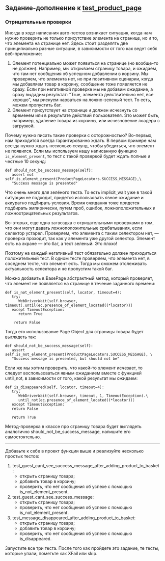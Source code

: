 ## Задание-дополнение к [test_product_page](../solutions/page_object/test_product_page.py)

### Отрицательные проверки

Иногда в ходе написания авто-тестов возникает ситуация, когда нам нужно проверить не только присутствие элемента на
странице, но и то, что элемента на странице нет. Здесь стоит разделять две принципиально разные ситуации, в зависимости
от того как ведет себя веб-приложение:

1) Элемент потенциально может появиться на странице (но вообще-то не должен). Например, мы открываем страницу товара, и
   ожидаем, что там нет сообщения об успешном добавлении в корзину. Мы проверяем, что элемента нет, но при позитивном
   сценарии, когда мы добавляем товар в корзину, сообщение тоже появляется не сразу. Если при негативной проверке мы не
   добавим ожидание, а сразу выдадим результат: "True, элемента действительно нет, все хорошо", мы рискуем нарваться на
   ложно-зеленый тест. То есть, можем пропустить баг.
2) Элемент присутствует на странице и должен исчезнуть со временем или в результате действий пользователя. Это может
   быть, например, удаление товара из корзины, или исчезновение лоадера с загрузкой.

Почему нужно писать такие проверки с осторожностью?
Во-первых, нам приходится всегда гарантированно ждать. В первом примере нам всегда нужно ждать несколько секунд, чтобы
убедиться, что элемент не появился. Если мы используем нашу написанную функцию `is_element_present`, то тест с такой
проверкой будет ждать полные и честные 10 секунд:

   ```
   def should_not_be_success_message(self):
      assert not self.is_element_present(ProductPageLocators.SUCCESS_MESSAGE),\
      "Success message is presented"
   ```

Что очень много для зелёного теста. То есть implicit_wait уже в такой ситуации не подходит, придется использовать явное
ожидание и аккуратно подбирать условия. Время ожидания тоже придется подбирать эмпирически, путем проб, ошибок,
ложноположительных и ложноотрицательных результатов.

Во-вторых, еще одна загвоздка с отрицательными проверками в том, что они могут давать ложноположительные срабатывания,
если селектор устарел. Проверяем, что элемента с таким селектором нет, — проверка проходит, так как у элемента уже
другой селектор. Элемент есть на экране — это баг, а тест зеленый. Это плохо!

Поэтому на каждый негативный тест обязательно должен приходиться положительный тест. В одном тесте проверяем, что
элемента нет, в соседнем тесте, что элемент есть. Тогда мы сможем отслеживать актуальность селектора и не пропустим
такой баг.

Можно добавить в BasePage абстрактный метод, который проверяет, что элемент не появляется на странице в течение
заданного времени:

   ```
   def is_not_element_present(self, locator, timeout=4):
      try:
         WebDriverWait(self.browser, timeout).until(ec.presence_of_element_located((*locator)))
      except TimeoutException:
         return True
          
       return False
   ```

Тогда его использование Page Object для страницы товара будет выглядеть так:

   ```
   def should_not_be_success_message(self):
      assert self.is_not_element_present(ProductPageLocators.SUCCESS_MESSAGE), \
      "Success message is presented, but should not be"
   ```

Если же мы хотим проверить, что какой-то элемент исчезает, то следует воспользоваться явным ожиданием вместе с функцией
until_not, в зависимости от того, какой результат мы ожидаем:

   ```
   def is_disappeared(self, locator, timeout=4):
      try:
         WebDriverWait(self.browser, timeout, 1, TimeoutException).\
         until_not(ec.presence_of_element_located((*locator)))
      except TimeoutException:
      return False
   
      return True
   ```

Метод-проверка в классе про страницу товара будет выглядеть аналогично should_not_be_success_message, напишите его
самостоятельно.
___
Добавьте к себе в проект функции выше и реализуйте несколько простых тестов:

1) test_guest_cant_see_success_message_after_adding_product_to_basket:
    * открыть страницу товара;
    * добавить товар в корзину;
    * проверить, что нет сообщения об успехе с помощью is_not_element_present.
2) test_guest_cant_see_success_message:
    * открыть страницу товара;
    * проверить, что нет сообщения об успехе с помощью is_not_element_present.
3) test_message_disappeared_after_adding_product_to_basket:
    * открыть страницу товара;
    * добавить товар в корзину;
    * проверить, что нет сообщения об успехе с помощью is_disappeared.

Запустите все три теста. После того как пройдете это задание, те тесты, которые упали, пометьте как XFail или skip. 
